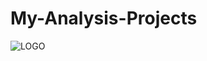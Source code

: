 # My-Analysis-Projects
![LOGO](https://github.com/sichensong-99/My-Analysis-Projects/blob/master/LOGO.png)
